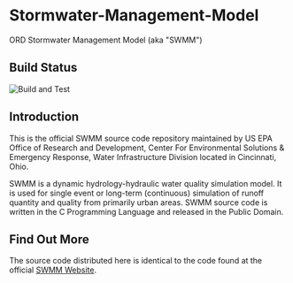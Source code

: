 Stormwater-Management-Model
===========================

ORD Stormwater Management Model (aka "SWMM")


## Build Status
![Build and Test](https://github.com/USEPA/Stormwater-Management-Model/workflows/Build%20and%20Test/badge.svg)


## Introduction
This is the official SWMM source code repository maintained by US EPA Office of Research and Development, Center For Environmental Solutions & Emergency Response, Water Infrastructure Division located in Cincinnati, Ohio.

SWMM is a dynamic hydrology-hydraulic water quality simulation model. It is used for single event or long-term (continuous) simulation of runoff quantity and quality from primarily urban areas. SWMM source code is written in the C Programming Language and released in the Public Domain.


## Find Out More
The source code distributed here is identical to the code found at the official [SWMM Website](http://www2.epa.gov/water-research/storm-water-management-model-swmm).

